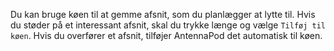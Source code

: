 Du kan bruge køen til at gemme afsnit, som du planlægger at lytte til. Hvis du
støder på et interessant afsnit, skal du trykke længe og vælge
`Tilføj til køen`. Hvis du overfører et afsnit, tilføjer AntennaPod det
automatisk til køen.
